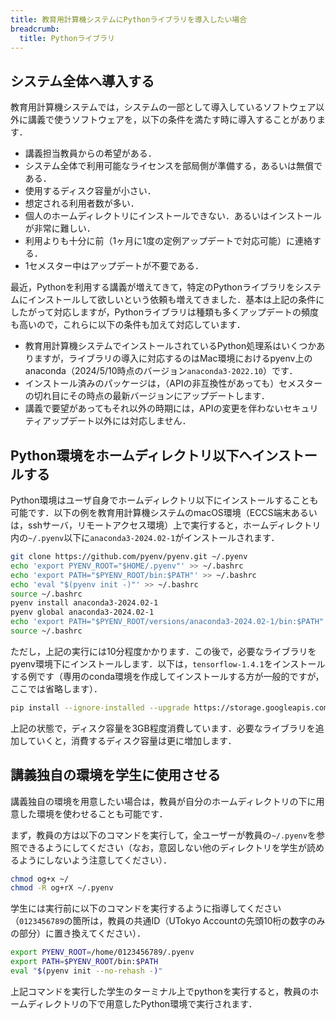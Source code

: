 ```yaml
---
title: 教育用計算機システムにPythonライブラリを導入したい場合
breadcrumb:
  title: Pythonライブラリ
---
```


## システム全体へ導入する

教育用計算機システムでは，システムの一部として導入しているソフトウェア以外に講義で使うソフトウェアを，以下の条件を満たす時に導入することがあります．

- 講義担当教員からの希望がある．
- システム全体で利用可能なライセンスを部局側が準備する，あるいは無償である．
- 使用するディスク容量が小さい．
- 想定される利用者数が多い．
- 個人のホームディレクトリにインストールできない．あるいはインストールが非常に難しい．
- 利用よりも十分に前（1ヶ月に1度の定例アップデートで対応可能）に連絡する．
- 1セメスター中はアップデートが不要である．

最近，Pythonを利用する講義が増えてきて，特定のPythonライブラリをシステムにインストールして欲しいという依頼も増えてきました．基本は上記の条件にしたがって対応しますが，Pythonライブラリは種類も多くアップデートの頻度も高いので，これらに以下の条件も加えて対応しています．

- 教育用計算機システムでインストールされているPython処理系はいくつかありますが，ライブラリの導入に対応するのはMac環境におけるpyenv上のanaconda（2024/5/10時点のバージョン`anaconda3-2022.10`）です．
- インストール済みのパッケージは，（APIの非互換性があっても）セメスターの切れ目にその時点の最新バージョンにアップデートします．
- 講義で要望があってもそれ以外の時期には，APIの変更を伴わないセキュリティアップデート以外には対応しません．

## Python環境をホームディレクトリ以下へインストールする

Python環境はユーザ自身でホームディレクトリ以下にインストールすることも可能です．以下の例を教育用計算機システムのmacOS環境（ECCS端末あるいは，sshサーバ，リモートアクセス環境）上で実行すると，ホームディレクトリ内の`~/.pyenv`以下に`anaconda3-2024.02-1`がインストールされます．

```bash
git clone https://github.com/pyenv/pyenv.git ~/.pyenv
echo 'export PYENV_ROOT="$HOME/.pyenv"' >> ~/.bashrc
echo 'export PATH="$PYENV_ROOT/bin:$PATH"' >> ~/.bashrc
echo 'eval "$(pyenv init -)"' >> ~/.bashrc
source ~/.bashrc
pyenv install anaconda3-2024.02-1
pyenv global anaconda3-2024.02-1
echo 'export PATH="$PYENV_ROOT/versions/anaconda3-2024.02-1/bin:$PATH"' >> ~/.bashrc
source ~/.bashrc
```

ただし，上記の実行には10分程度かかります．この後で，必要なライブラリをpyenv環境下にインストールします．以下は，`tensorflow-1.4.1`をインストールする例です（専用のconda環境を作成してインストールする方が一般的ですが，ここでは省略します）．

```bash
pip install --ignore-installed --upgrade https://storage.googleapis.com/tensorflow/mac/cpu/tensorflow-1.4.1-py3-none-any.whl
```

上記の状態で，ディスク容量を3GB程度消費しています．必要なライブラリを追加していくと，消費するディスク容量は更に増加します．

## 講義独自の環境を学生に使用させる

講義独自の環境を用意したい場合は，教員が自分のホームディレクトリの下に用意した環境を使わせることも可能です．

まず，教員の方は以下のコマンドを実行して，全ユーザーが教員の`~/.pyenv`を参照できるようにしてください（なお，意図しない他のディレクトリを学生が読めるようにしないよう注意してください）．

```bash
chmod og+x ~/
chmod -R og+rX ~/.pyenv
```

学生には実行前に以下のコマンドを実行するように指導してください（`0123456789`の箇所は，教員の共通ID（UTokyo Accountの先頭10桁の数字のみの部分）に置き換えてください）．

```bash
export PYENV_ROOT=/home/0123456789/.pyenv
export PATH=$PYENV_ROOT/bin:$PATH
eval "$(pyenv init --no-rehash -)"
```

上記コマンドを実行した学生のターミナル上でpythonを実行すると，教員のホームディレクトリの下で用意したPython環境で実行されます．